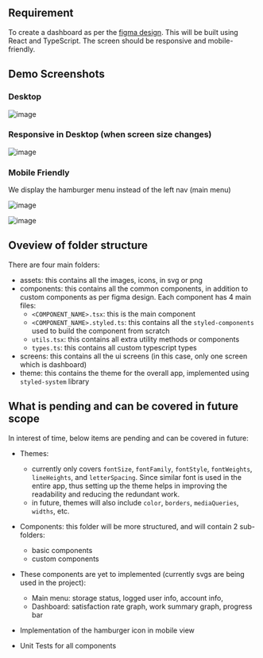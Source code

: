 ## Requirement
To create a dashboard as per the [figma design](https://www.figma.com/file/KdCSTYw5RVjitKqvNLfSBW/Instill-Frontend-Project?node-id=0%3A1&t=HzBp3hnVNRdW0qeb-1). This will be built using React and TypeScript. The screen should be responsive and mobile-friendly.

## Demo Screenshots

### Desktop
![image](https://user-images.githubusercontent.com/18692751/224035894-acc055e0-8591-45e6-a29e-f4f105f10194.png)


### Responsive in Desktop (when screen size changes)
![image](https://user-images.githubusercontent.com/18692751/224036071-af205f3b-f28b-4152-a1ff-e528f4dcf1c8.png)


### Mobile Friendly 

We display the hamburger menu instead of the left nav (main menu)

![image](https://user-images.githubusercontent.com/18692751/224036386-49657a35-77dc-4441-8fc1-e7eb2c040a10.png)

![image](https://user-images.githubusercontent.com/18692751/224036335-e5632ffc-9588-4bbc-89f8-a1746d87eeba.png)


## Oveview of folder structure
There are four main folders:
- assets: this contains all the images, icons, in svg or png
- components: this contains all the common components, in addition to custom components as per figma design.
  Each component has 4 main files:
   - `<COMPONENT_NAME>.tsx`: this is the main component 
   - `<COMPONENT_NAME>.styled.ts`: this contains all the `styled-components` used to build the component from scratch
   - `utils.tsx`: this contains all extra utility methods or components
   - `types.ts`: this contains all custom typescript types
- screens: this contains all the ui screens (in this case, only one screen which is dashboard)
- theme: this contains the theme for the overall app, implemented using `styled-system` library


## What is pending and can be covered in future scope
In interest of time, below items are pending and can be covered in future: 
- Themes: 
   - currently only covers `fontSize`, `fontFamily`, `fontStyle`, `fontWeights`, `lineHeights`, and `letterSpacing`. Since similar font is used in the entire app, thus setting up the theme helps in improving the readability and reducing the redundant work.
   - in future, themes will also include `color`, `borders`, `mediaQueries`, `widths`, etc. 

- Components: this folder will be more structured, and will contain 2 sub-folders: 
   - basic components
   - custom components

- These components are yet to implemented (currently svgs are being used in the project): 
   - Main menu: storage status, logged user info, account info, 
   - Dashboard: satisfaction rate graph, work summary graph, progress bar
   
- Implementation of the hamburger icon in mobile view

- Unit Tests for all components

